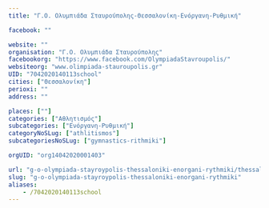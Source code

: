 ```yaml
---
title: "Γ.Ο. Ολυμπιάδα Σταυρούπολης-Θεσσαλονίκη-Ενόργανη-Ρυθμική"

facebook: ""

website: ""
organisation: "Γ.Ο. Ολυμπιάδα Σταυρούπολης"
facebookorg: "https://www.facebook.com/OlympiadaStavroupolis/"
websiteorg: "www.olimpiada-stauroupolis.gr"
UID: "7042020140113school"
cities: ["Θεσσαλονίκη"]
perioxi: ""
address: ""

places: [""]
categories: ["Αθλητισμός"]
subcategories: ["Ενόργανη-Ρυθμική"]
categoryNoSLug: ["athlitismos"]
subcategoriesNoSLug: ["gymnastics-rithmiki"]

orgUID: "org14042020001403"

url: "g-o-olympiada-stayroypolis-thessaloniki-enorgani-rythmiki/thessaloniki"
slug: "g-o-olympiada-stayroypolis-thessaloniki-enorgani-rythmiki"
aliases:
    - /7042020140113school
---
```





